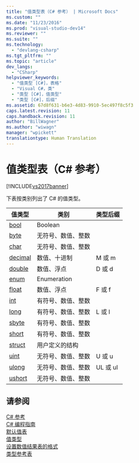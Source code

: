 ```yaml
---
title: "值类型表（C# 参考） | Microsoft Docs"
ms.custom: ""
ms.date: "11/23/2016"
ms.prod: "visual-studio-dev14"
ms.reviewer: ""
ms.suite: ""
ms.technology: 
  - "devlang-csharp"
ms.tgt_pltfrm: ""
ms.topic: "article"
dev_langs: 
  - "CSharp"
helpviewer_keywords: 
  - "值类型 [C#]，表格"
  - "Visual C#，类"
  - "类型 [C#]，值类型"
  - "类型 [C#]，后缀"
ms.assetid: 67d8f631-b6e3-4d83-9910-5ec497f8c5f3
caps.latest.revision: 11
caps.handback.revision: 11
author: "BillWagner"
ms.author: "wiwagn"
manager: "wpickett"
translationtype: Human Translation
---
```

# 值类型表（C# 参考）
[!INCLUDE[vs2017banner](../../../csharp/includes/vs2017banner.md)]

下表按类别列出了 C\# 的值类型。  
  
|值类型|类别|类型后缀|  
|---------|--------|----------|  
|[bool](../../../csharp/language-reference/keywords/bool.md)|Boolean||  
|[byte](../../../csharp/language-reference/keywords/byte.md)|无符号、数值、整数||  
|[char](../../../csharp/language-reference/keywords/char.md)|无符号、数值、整数||  
|[decimal](../../../csharp/language-reference/keywords/decimal.md)|数值、十进制|M 或 m|  
|[double](../../../csharp/language-reference/keywords/double.md)|数值、浮点|D 或 d|  
|[enum](../../../csharp/language-reference/keywords/enum.md)|Enumeration||  
|[float](../../../csharp/language-reference/keywords/float.md)|数值、浮点|F 或 f|  
|[int](../../../csharp/language-reference/keywords/int.md)|有符号、数值、整数||  
|[long](../../../csharp/language-reference/keywords/long.md)|有符号、数值、整数|L 或 l|  
|[sbyte](../../../csharp/language-reference/keywords/sbyte.md)|有符号、数值、整数||  
|[short](../../../csharp/language-reference/keywords/short.md)|有符号、数值、整数||  
|[struct](../../../csharp/language-reference/keywords/struct.md)|用户定义的结构||  
|[uint](../../../csharp/language-reference/keywords/uint.md)|无符号、数值、整数|U 或 u|  
|[ulong](../../../csharp/language-reference/keywords/ulong.md)|无符号、数值、整数|UL 或 ul|  
|[ushort](../../../csharp/language-reference/keywords/ushort.md)|无符号、数值、整数||  
  
## 请参阅  
 [C\# 参考](../../../csharp/language-reference/index.md)   
 [C\# 编程指南](../../../csharp/programming-guide/index.md)   
 [默认值表](../../../csharp/language-reference/keywords/default-values-table.md)   
 [值类型](../../../csharp/language-reference/keywords/value-types.md)   
 [设置数值结果表的格式](../../../csharp/language-reference/keywords/formatting-numeric-results-table.md)   
 [类型参考表](../../../csharp/language-reference/keywords/reference-tables-for-types.md)